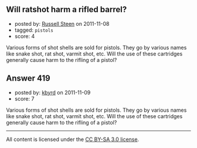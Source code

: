 ## Will ratshot harm a rifled barrel?

- posted by: [Russell Steen](https://stackexchange.com/users/-1/97-russell-steen) on 2011-11-08
- tagged: `pistols`
- score: 4

Various forms of shot shells are sold for pistols.  They go by various names like snake shot, rat shot, varmit shot, etc.  Will the use of these cartridges generally cause harm to the rifling of a pistol?


## Answer 419

- posted by: [kbyrd](https://stackexchange.com/users/-1/37-kbyrd) on 2011-11-09
- score: 7

Various forms of shot shells are sold for pistols.  They go by various names like snake shot, rat shot, varmit shot, etc.  Will the use of these cartridges generally cause harm to the rifling of a pistol?



---

All content is licensed under the [CC BY-SA 3.0 license](https://creativecommons.org/licenses/by-sa/3.0/).
